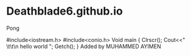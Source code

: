 # Deathblade6.github.io
Pong

#include<iostream.h>
#include<conio.h>
Void main
{
 Clrscr();
 Cout<<" \t\t\n hello world ";
 Getch();
}
 Added by MUHAMMED AYIMEN
 
